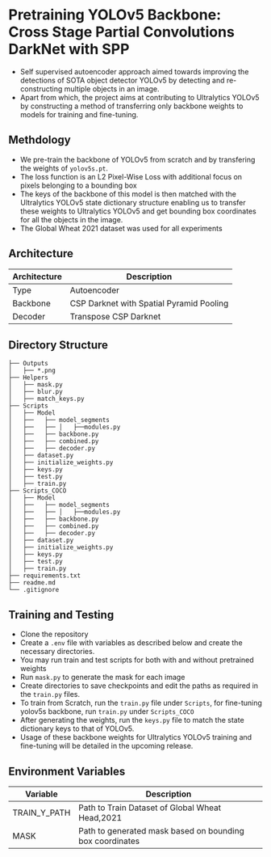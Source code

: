 # Pretraining YOLOv5 Backbone: Cross Stage Partial Convolutions DarkNet with SPP

- Self supervised autoencoder approach aimed towards improving the detections of SOTA object detector YOLOv5 by detecting and re-constructing multiple objects in an image. 
- Apart from which, the project aims at contributing to Ultralytics YOLOv5 by constructing a method of transferring only backbone weights to models for training and fine-tuning.
  

## Methdology 
- We pre-train the backbone of YOLOv5 from scratch and by transfering the  weights of ```yolov5s.pt```.
- The loss function is an L2 Pixel-Wise Loss with additional focus on pixels belonging to a bounding box
- The keys of the backbone of this model is then matched with the Ultralytics YOLOv5 state dictionary structure enabling us to transfer these weights to Ultralytics YOLOv5 and get bounding box coordinates for all the objects in the image.
- The Global Wheat 2021 dataset was used for all experiments
 
  
## Architecture
|Architecture|Description|
|-------|---------|
|Type|Autoencoder|
|Backbone|CSP Darknet with Spatial Pyramid Pooling|
|Decoder|Transpose CSP Darknet|

## Directory Structure
```  
├── Outputs
│   ├── *.png
├── Helpers
│   ├── mask.py
│   ├── blur.py
│   ├── match_keys.py
├── Scripts
│   ├── Model
│   ├──   ├── model_segments
│   ├──   ├── │   ├──modules.py
│   ├──   ├── backbone.py
│   ├──   ├── combined.py
│   ├──   ├── decoder.py
│   ├── dataset.py
│   ├── initialize_weights.py
│   ├── keys.py
│   ├── test.py
│   ├── train.py
├── Scripts_COCO
│   ├── Model
│   ├──   ├── model_segments
│   ├──   ├── │   ├──modules.py
│   ├──   ├── backbone.py
│   ├──   ├── combined.py
│   ├──   ├── decoder.py
│   ├── dataset.py
│   ├── initialize_weights.py
│   ├── keys.py
│   ├── test.py
│   ├── train.py
├── requirements.txt
├── readme.md
└── .gitignore
```


## Training and Testing
- Clone the repository
- Create a ```.env``` file with variables as described below and create the necessary directories.
- You may run train and test scripts for both with and without pretrained weights
- Run ```mask.py``` to generate the mask for each image
- Create directories to save checkpoints and edit the paths as required in the ```train.py``` files.
- To train from Scratch, run the  ```train.py``` file under ```Scripts```, for fine-tuning yolov5s backbone, run ```train.py``` under ```Scripts_COCO```
- After generating the weights, run the ```keys.py``` file to match the state dictionary keys to that of YOLOv5.
- Usage of these backbone weights for Ultralytics YOLOv5 training and fine-tuning will be detailed in the upcoming release.
  
## Environment Variables
|Variable|Description|
|------|-------|
|TRAIN_Y_PATH|Path to Train Dataset of Global Wheat Head,2021|
|MASK|Path to generated mask based on bounding box coordinates|